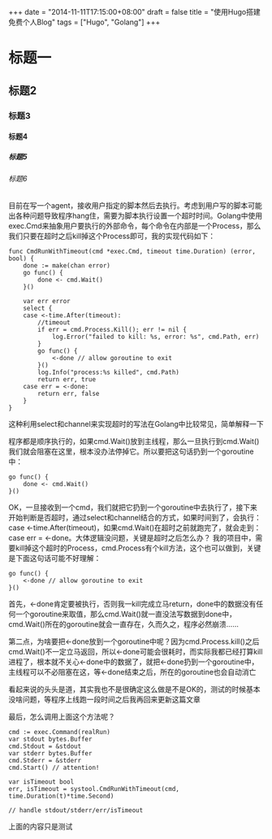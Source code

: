 +++
date = "2014-11-11T17:15:00+08:00"
draft = false
title = "使用Hugo搭建免费个人Blog"
tags = ["Hugo", "Golang"]
+++

# 标题一
## 标题2
### 标题3
#### 标题4
##### 标题5
###### 标题6

目前在写一个agent，接收用户指定的脚本然后去执行。考虑到用户写的脚本可能出各种问题导致程序hang住，需要为脚本执行设置一个超时时间。Golang中使用exec.Cmd来抽象用户要执行的外部命令，每个命令在内部是一个Process，那么我们只要在超时之后kill掉这个Process即可，我的实现代码如下：

    func CmdRunWithTimeout(cmd *exec.Cmd, timeout time.Duration) (error, bool) {
        done := make(chan error)
        go func() {
            done <- cmd.Wait()
        }()

        var err error
        select {
        case <-time.After(timeout):
            //timeout
            if err = cmd.Process.Kill(); err != nil {
                log.Error("failed to kill: %s, error: %s", cmd.Path, err)
            }
            go func() {
                <-done // allow goroutine to exit
            }()
            log.Info("process:%s killed", cmd.Path)
            return err, true
        case err = <-done:
            return err, false
        }
    }

这种利用select和channel来实现超时的写法在Golang中比较常见，简单解释一下

程序都是顺序执行的，如果cmd.Wait()放到主线程，那么一旦执行到cmd.Wait()我们就会阻塞在这里，根本没办法停掉它。所以要把这句话扔到一个goroutine中：

    go func() {
        done <- cmd.Wait()
    }()

OK，一旦接收到一个cmd，我们就把它扔到一个goroutine中去执行了，接下来开始判断是否超时，通过select和channel结合的方式，如果时间到了，会执行：case <-time.After(timeout)，如果cmd.Wait()在超时之前就跑完了，就会走到：case err = <-done。大体逻辑没问题，关键是超时之后怎么办？
我的项目中，需要kill掉这个超时的Process，cmd.Process有个kill方法，这个也可以做到，关键是下面这句话可能不好理解：

    go func() {
        <-done // allow goroutine to exit
    }()

首先，<-done肯定要被执行，否则我一kill完成立马return，done中的数据没有任何一个goroutine来取值，那么cmd.Wait()就一直没法写数据到done中，cmd.Wait()所在的goroutine就会一直存在，久而久之，程序必然崩溃……

第二点，为啥要把<-done放到一个goroutine中呢？因为cmd.Process.kill()之后cmd.Wait()不一定立马返回，所以<-done可能会很耗时，而实际我都已经打算kill进程了，根本就不关心<-done中的数据了，就把<-done扔到一个goroutine中，主线程可以不必阻塞在这，等<-done结束之后，所在的goroutine也会自动消亡

看起来说的头头是道，其实我也不是很确定这么做是不是OK的，测试的时候基本没啥问题，等程序上线跑一段时间之后我再回来更新这篇文章

最后，怎么调用上面这个方法呢？

    cmd := exec.Command(realRun)
    var stdout bytes.Buffer
    cmd.Stdout = &stdout
    var stderr bytes.Buffer
    cmd.Stderr = &stderr
    cmd.Start() // attention!

    var isTimeout bool
    err, isTimeout = systool.CmdRunWithTimeout(cmd, time.Duration(t)*time.Second)

    // handle stdout/stderr/err/isTimeout

上面的内容只是测试
